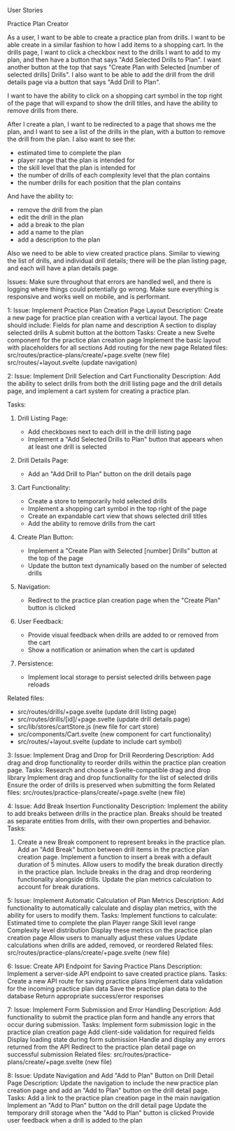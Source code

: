 User Stories

Practice Plan Creator

As a user, I want to be able to create a practice plan from drills. 
I want to be able create in a similar fashion to how I add items to a shopping cart.
In the drills page, I want to click a checkbox next to the drills I want to add to my plan, and then have a button that says "Add Selected Drills to Plan". I want another button at the top that says "Create Plan with Selected [number of selected drills] Drills".
I also want to be able to add the drill from the drill details page via a button that says "Add Drill to Plan".

I want to have the ability to click on a shopping cart symbol in the top right of the page that will expand to show the drill titles, and have the ability to remove drills from there.

After I create a plan, I want to be redirected to a page that shows me the plan, and I want to see a list of the drills in the plan, with a button to remove the drill from the plan.
I also want to see the:
- estimated time to complete the plan
- player range that the plan is intended for 
- the skill level that the plan is intended for
- the number of drills of each complexity level that the plan contains
- the number drills for each position that the plan contains

And have the ability to:
- remove the drill from the plan
- edit the drill in the plan
- add a break to the plan
- add a name to the plan
- add a description to the plan

Also we need to be able to view created practice plans. Similar to viewing the list of drills, and individual drill details; there will be the plan listing page, and each will have a plan details page. 

Issues:
Make sure throughout that errors are handled well, and there is logging where things could potentially go wrong. Make sure everything is responsive and works well on mobile, and is performant. 



1:
Issue: Implement Practice Plan Creation Page Layout
Description:
Create a new page for practice plan creation with a vertical layout. The page should include:
Fields for plan name and description
A section to display selected drills
A submit button at the bottom
Tasks:
Create a new Svelte component for the practice plan creation page
Implement the basic layout with placeholders for all sections
Add routing for the new page
Related files:
src/routes/practice-plans/create/+page.svelte (new file)
src/routes/+layout.svelte (update navigation)


2:
Issue: Implement Drill Selection and Cart Functionality
Description:
Add the ability to select drills from both the drill listing page and the drill details page, and implement a cart system for creating a practice plan.

Tasks:
1. Drill Listing Page:
   - Add checkboxes next to each drill in the drill listing page
   - Implement a "Add Selected Drills to Plan" button that appears when at least one drill is selected

2. Drill Details Page:
   - Add an "Add Drill to Plan" button on the drill details page

3. Cart Functionality:
   - Create a store to temporarily hold selected drills
   - Implement a shopping cart symbol in the top right of the page
   - Create an expandable cart view that shows selected drill titles
   - Add the ability to remove drills from the cart

4. Create Plan Button:
   - Implement a "Create Plan with Selected [number] Drills" button at the top of the page
   - Update the button text dynamically based on the number of selected drills

5. Navigation:
   - Redirect to the practice plan creation page when the "Create Plan" button is clicked

6. User Feedback:
   - Provide visual feedback when drills are added to or removed from the cart
   - Show a notification or animation when the cart is updated

7. Persistence:
   - Implement local storage to persist selected drills between page reloads

Related files:
- src/routes/drills/+page.svelte (update drill listing page)
- src/routes/drills/[id]/+page.svelte (update drill details page)
- src/lib/stores/cartStore.js (new file for cart store)
- src/components/Cart.svelte (new component for cart functionality)
- src/routes/+layout.svelte (update to include cart symbol)


3:
Issue: Implement Drag and Drop for Drill Reordering
Description:
Add drag and drop functionality to reorder drills within the practice plan creation page.
Tasks:
Research and choose a Svelte-compatible drag and drop library
Implement drag and drop functionality for the list of selected drills
Ensure the order of drills is preserved when submitting the form
Related files:
src/routes/practice-plans/create/+page.svelte (new file)

4:
Issue: Add Break Insertion Functionality
Description:
Implement the ability to add breaks between drills in the practice plan. Breaks should be treated as separate entities from drills, with their own properties and behavior.
Tasks:
1. Create a new Break component to represent breaks in the practice plan.
Add an "Add Break" button between drill items in the practice plan creation page.
Implement a function to insert a break with a default duration of 5 minutes.
Allow users to modify the break duration directly in the practice plan.
Include breaks in the drag and drop reordering functionality alongside drills.
Update the plan metrics calculation to account for break durations.

5:
Issue: Implement Automatic Calculation of Plan Metrics
Description:
Add functionality to automatically calculate and display plan metrics, with the ability for users to modify them.
Tasks:
Implement functions to calculate:
Estimated time to complete the plan
Player range
Skill level range
Complexity level distribution
Display these metrics on the practice plan creation page
Allow users to manually adjust these values
Update calculations when drills are added, removed, or reordered
Related files:
src/routes/practice-plans/create/+page.svelte (new file)

6:
Issue: Create API Endpoint for Saving Practice Plans
Description:
Implement a server-side API endpoint to save created practice plans.
Tasks:
Create a new API route for saving practice plans
Implement data validation for the incoming practice plan data
Save the practice plan data to the database
Return appropriate success/error responses

7:
Issue: Implement Form Submission and Error Handling
Description:
Add functionality to submit the practice plan form and handle any errors that occur during submission.
Tasks:
Implement form submission logic in the practice plan creation page
Add client-side validation for required fields
Display loading state during form submission
Handle and display any errors returned from the API
Redirect to the practice plan detail page on successful submission
Related files:
src/routes/practice-plans/create/+page.svelte (new file)

8:
Issue: Update Navigation and Add "Add to Plan" Button on Drill Detail Page
Description:
Update the navigation to include the new practice plan creation page and add an "Add to Plan" button on the drill detail page.
Tasks:
Add a link to the practice plan creation page in the main navigation
Implement an "Add to Plan" button on the drill detail page
Update the temporary drill storage when the "Add to Plan" button is clicked
Provide user feedback when a drill is added to the plan
